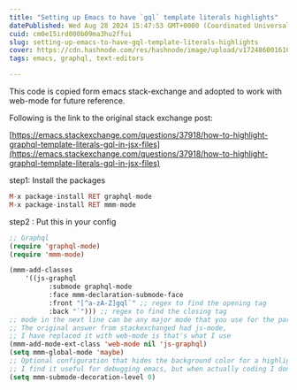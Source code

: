 ```yaml
---
title: "Setting up Emacs to have `gql` template literals highlights"
datePublished: Wed Aug 28 2024 15:47:53 GMT+0000 (Coordinated Universal Time)
cuid: cm0e15ird000b09ma3hu2ffui
slug: setting-up-emacs-to-have-gql-template-literals-highlights
cover: https://cdn.hashnode.com/res/hashnode/image/upload/v1724860016107/813dcc5a-3cbd-4bef-bdc0-e266503b0fb8.png
tags: emacs, graphql, text-editors

---
```


This code is copied form emacs stack-exchange and adopted to work with web-mode for future reference.

Following is the link to the original stack exchange post:

[https://emacs.stackexchange.com/questions/37918/how-to-highlight-graphql-template-literals-gql-in-jsx-files](https://emacs.stackexchange.com/questions/37918/how-to-highlight-graphql-template-literals-gql-in-jsx-files)

step1: Install the packages

```haskell
M-x package-install RET graphql-mode
M-x package-install RET mmm-mode
```

step2 : Put this in your config

```lisp
;; Graphql
(require 'graphql-mode)
(require 'mmm-mode)

(mmm-add-classes
    '((js-graphql
          :submode graphql-mode
          :face mmm-declaration-submode-face
          :front "[^a-zA-Z]gql`" ;; regex to find the opening tag
          :back "`"))) ;; regex to find the closing tag
;; mode in the next line can be any major mode that you use for the particular file
;; The original answer from stackexchanged had js-mode,
;; I have replaced it with web-mode is that's what I use
(mmm-add-mode-ext-class 'web-mode nil 'js-graphql) 
(setq mmm-global-mode 'maybe)
;; Optional configuration that hides the background color for a highlighted block
;; I find it useful for debugging emacs, but when actually coding I dont want so much emphasis on submodes
(setq mmm-submode-decoration-level 0)
```